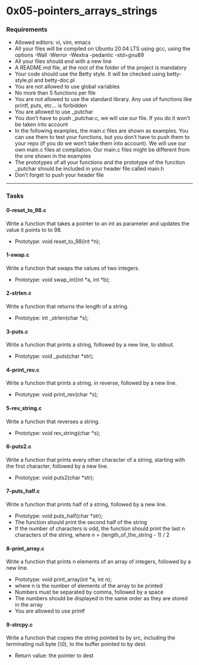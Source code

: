 # 0x05-pointers_arrays_strings

### Requirements
- Allowed editors: vi, vim, emacs
- All your files will be compiled on Ubuntu 20.04 LTS using gcc, using the options -Wall -Werror -Wextra -pedantic -std=gnu89
- All your files should end with a new line
- A README.md file, at the root of the folder of the project is mandatory
- Your code should use the Betty style. It will be checked using betty-style.pl and betty-doc.pl
- You are not allowed to use global variables
- No more than 5 functions per file
- You are not allowed to use the standard library. Any use of functions like printf, puts, etc… is forbidden
- You are allowed to use _putchar
- You don’t have to push _putchar.c, we will use our file. If you do it won’t be taken into account
- In the following examples, the main.c files are shown as examples. You can use them to test your functions, but you don’t have to push them to your repo (if you do we won’t take them into account). We will use our own main.c files at compilation. Our main.c files might be different from the one shown in the examples
- The prototypes of all your functions and the prototype of the function _putchar should be included in your header file called main.h
- Don’t forget to push your header file

---

### Tasks

#### 0-reset_to_98.c
Write a function that takes a pointer to an int as parameter and updates the value it points to to 98.

- Prototype: void reset_to_98(int *n);

#### 1-swap.c
Write a function that swaps the values of two integers.

- Prototype: void swap_int(int *a, int *b);

#### 2-strlen.c
Write a function that returns the length of a string.

- Prototype: int _strlen(char *s);

#### 3-puts.c
Write a function that prints a string, followed by a new line, to stdout.

- Prototype: void _puts(char *str);

#### 4-print_rev.c
Write a function that prints a string, in reverse, followed by a new line.

- Prototype: void print_rev(char *s);

#### 5-rev_string.c
Write a function that reverses a string.

- Prototype: void rev_string(char *s);

#### 6-puts2.c
Write a function that prints every other character of a string, starting with the first character, followed by a new line.

- Prototype: void puts2(char *str);

#### 7-puts_half.c
Write a function that prints half of a string, followed by a new line.

- Prototype: void puts_half(char *str);
- The function should print the second half of the string
- If the number of characters is odd, the function should print the last n characters of the string, where n = (length_of_the_string - 1) / 2

#### 8-print_array.c
Write a function that prints n elements of an array of integers, followed by a new line.

- Prototype: void print_array(int *a, int n);
- where n is the number of elements of the array to be printed
- Numbers must be separated by comma, followed by a space
- The numbers should be displayed in the same order as they are stored in the array
- You are allowed to use printf

#### 9-strcpy.c
Write a function that copies the string pointed to by src, including the terminating null byte (\0), to the buffer pointed to by dest.

- Return value: the pointer to dest
